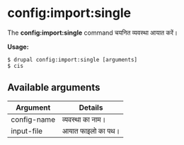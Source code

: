 # config:import:single
The **config:import:single** command चयनित व्यवस्था आयात करें।

**Usage:**
```
$ drupal config:import:single [arguments] 
$ cis  
```

## Available arguments
Argument | Details
---------|-------------
config-name | व्यवस्था का नाम।
input-file | आयात फाइलो का पथ।
